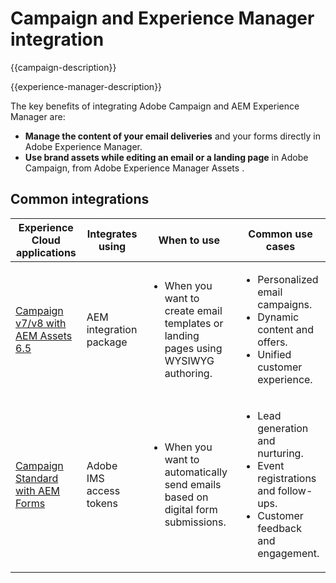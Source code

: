 ---
---

# Campaign and Experience Manager integration

{{campaign-description}}

{{experience-manager-description}}

The key benefits of integrating Adobe Campaign and AEM Experience Manager are:

+ **Manage the content of your email deliveries** and your forms directly in Adobe Experience Manager.
+ **Use brand assets while editing an email or a landing page** in Adobe Campaign, from Adobe Experience Manager Assets .

## Common integrations

<table>
    <thead>
        <tr>
            <th>Experience Cloud applications</th>
            <th>Integrates using</th>
            <th>When to use</th>
            <th>Common use cases</th>
        </tr>
    </thead>
    <tbody>
        <tr>
            <td><a href="../../integrations/tutorials/campaign-aem/campaign-v8-with-experience-manager.md" target="_blank" rel="noreferrer">Campaign v7/v8 with AEM Assets 6.5</a></td>
            <td>AEM integration package</td>
            <td>
                <ul>
                    <li>When you want to create email templates or landing pages using WYSIWYG authoring.</li>
                </ul>
            </td>
            <td>
              <ul>
                <li>Personalized email campaigns.</li>
                <li>Dynamic content and offers.</li>
                <li>Unified customer experience.</li>
              </ul>
            </td>
        </tr>      
        <tr>
            <td><a href="https://experienceleague.adobe.com/docs/experience-manager-learn/forms/aem-forms-with-adobe-campaign/aem-forms-with-campaign-standard-getting-started-tutorial.html" target="_blank" rel="noreferrer">Campaign Standard with AEM Forms</a></td>
            <td>Adobe IMS access tokens</td>
            <td>
                <ul>
                    <li>When you want to automatically send emails based on digital form submissions.</li>
                </ul>
            </td>
            <td>
              <ul>
                <li>Lead generation and nurturing.</li>
                <li>Event registrations and follow-ups.</li>
                <li>Customer feedback and engagement.</li>
              </ul>
            </td>
        </tr>              
    </tbody>          
</table>
